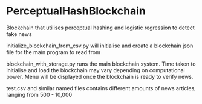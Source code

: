 # PerceptualHashBlockchain
Blockchain that utilises perceptual hashing and logistic regression to detect fake news

initialize_blockchain_from_csv.py will initialise and create a blockchain json file for the main program to read from

blockchain_with_storage.py runs the main blockchain system. Time taken to initialise and load the blockchain may vary depending on computational power. Menu will be displayed once the blockchain is ready to verify news.

test.csv and similar named files contains different amounts of news articles, ranging from 500 - 10,000
